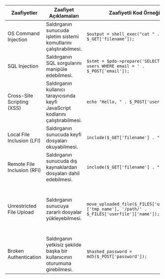 | Zaafiyetler | Zaafiyet Açıklamaları | Zaafiyetli Kod Örneği | Önleme Fonksiyonları / İşlemler | Önlenmiş Kod Örneği |
| --- | --- | --- | --- | --- |
| OS Command Injection | Saldırganın sunucuda işletim sistemi komutlarını çalıştırabilmesi. | `$output = shell_exec("cat " . $_GET['filename']);` | escapeshellarg() veya escapeshellcmd() | `$userInput = $_GET['filename']; $escapedInput = escapeshellarg($userInput); $output = shell_exec("cat " . $escapedInput);` |
| SQL Injection | Saldırganın SQL sorgularını manipüle edebilmesi. | `$stmt = $pdo->prepare('SELECT * FROM users WHERE email = ' . $_POST['email']);` | PDO::prepare() ve PDOStatement::bindParam() | `$stmt = $pdo->prepare('SELECT * FROM users WHERE email = ?'); $stmt->execute([$_POST['email']]);` |
| Cross-Site Scripting (XSS) | Saldırganın kullanıcı tarayıcısında keyfi JavaScript kodlarını çalıştırabilmesi. | `echo "Hello, " . $_POST['username'];` | htmlspecialchars() | `$userInput = $_POST['username']; $safeInput = htmlspecialchars($userInput, ENT_QUOTES, 'UTF-8'); echo "Hello, " . $safeInput;` |
| Local File Inclusion (LFI) | Saldırganın sunucuda keyfi dosyaları okuyabilmesi. | `include($_GET['filename'] . ".php");` | in_array() | `$allowed_pages = ['home', 'about', 'contact']; $page = $_GET['page']; if (!in_array($page, $allowed_pages)) { die("Not allowed"); } include($page . ".php");` |
| Remote File Inclusion (RFI) | Saldırganın sunucuda dış kaynaklardan dosyaları dahil edebilmesi. | `include($_GET['filename'] . ".php");` | PHP .ini dosyasında allow_url_include ayarını Off olarak ayarlamak. | PHP .ini dosyasında allow_url_include ayarını Off olarak ayarlayın. |
| Unrestricted File Upload | Saldırganın sunucuya zararlı dosyalar yükleyebilmesi. | `move_uploaded_file($_FILES['userfile']['tmp_name'], '/path/' . $_FILES['userfile']['name']);` | pathinfo() ve in_array() | `$allowedExtensions = ['jpg', 'png', 'gif']; $fileName = $_FILES['userfile']['name']; $ext = pathinfo($fileName, PATHINFO_EXTENSION); if (!in_array($ext, $allowedExtensions)) { die("Not allowed file extension"); } move_uploaded_file($_FILES['userfile']['tmp_name'], '/safe/path/' . $fileName);` |
| Broken Authentication | Saldırganın yetkisiz şekilde başka bir kullanıcının oturumuna girebilmesi. | `$hashed_password = md5($_POST['password']);` | password_hash() ve password_verify() | `$hashed_password = password_hash($_POST['password'], PASSWORD_DEFAULT); // Save the hashed password into database
